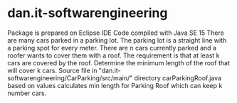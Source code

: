 # dan.it-softwarengineering
Package is prepared on Eclipse IDE
Code compiled with Java SE 15
There are many cars parked in a parking lot. The parking lot is a straight line with a parking spot for every meter. There are n cars currently parked and a roofer wants to cover them with a roof. The requirement is that at least k cars are covered by the roof. Determine the minimum length of the roof that will cover k cars.
Source file in "dan.it-softwarengineering/CarParking/src/main/" directory carParkingRoof.java based on values calculates min length for Parking Roof which can keep k 
number cars.
